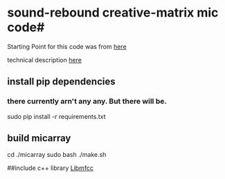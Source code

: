 
# sound-rebound creative-matrix mic code#


Starting Point for this code was from [here](https://github.com/matrix-io/matrix-creator-alexa-voice-demo)

technical description [here](https://github.com/brendena/sound-rebound-matrix-creator/blob/master/howThisWorks.md)

## install pip dependencies
### there currently arn't any any.  But there will be.
sudo pip install -r requirements.txt


## build micarray
cd ./micarray
sudo bash ./make.sh

##include c++ library
[Libmfcc](https://github.com/wirahayy/libmfcc)
